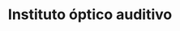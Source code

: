 ---
title: "Instituto óptico auditivo"
url: /amorebieta-etxano/instituto-optico-auditivo/
shop: óptico
---
